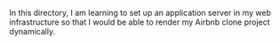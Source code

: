 In this directory, I am learning to set up an application server in my web infrastructure so that I would be able to render my Airbnb clone project dynamically.